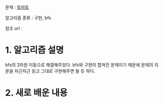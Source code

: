 문제 : [토마토](https://www.acmicpc.net/problem/7569)

알고리즘 종류 : 구현, bfs

참조 url : 

# 1. 알고리즘 설명

bfs의 3차원 이동으로 해결해주었다. bfs와 구현이 합쳐진 문제이기 때문에 문제의 지문을 차근차근 읽고 그대로 구현해주면 될 듯 하다.

# 2. 새로 배운 내용

